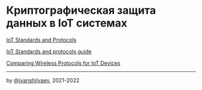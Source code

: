 # Криптографическая защита данных в IoT системах

[IoT Standards and Protocols](https://www.postscapes.com/internet-of-things-protocols/)

[IoT Standards and protocols guide](https://www.avsystem.com/blog/iot-protocols-and-standards/)

[Comparing Wireless Protocols for IoT Devices](https://glowlabs.co/wireless-protocols/)

---

by [@ivanshilyaev](https://github.com/ivanshilyaev), 2021-2022

